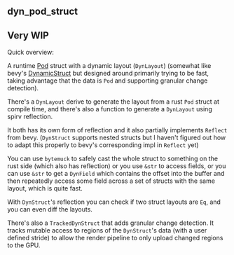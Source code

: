 ## dyn_pod_struct

## Very WIP

Quick overview:

A runtime [Pod](<https://docs.rs/bytemuck/latest/bytemuck/trait.Pod.html>) struct with a dynamic layout (`DynLayout`) (somewhat like bevy's [DynamicStruct](<https://docs.rs/bevy_reflect/latest/bevy_reflect/struct.DynamicStruct.html>) but designed around primarily trying to be fast, taking advantage that the data is `Pod` and supporting granular change detection). 

There's a `DynLayout` derive to generate the layout from a rust `Pod` struct at compile time, and there's also a function to generate a `DynLayout` using spirv reflection.

It both has its own form of reflection and it also partially implements `Reflect` from bevy. (`DynStruct` supports nested structs but I haven't figured out how to adapt this properly to bevy's corresponding impl in `Reflect` yet)

You can use `bytemuck` to safely cast the whole struct to something on the rust side (which also has reflection) or you use `&str` to access fields, or you can use `&str` to get a `DynField` which contains the offset into the buffer and then repeatedly access some field across a set of structs with the same layout, which is quite fast.

With `DynStruct`'s reflection you can check if two struct layouts are `Eq`, and you can even diff the layouts.

There's also a `TrackedDynStruct` that adds granular change detection. It tracks mutable access to regions of the `DynStruct`'s data (with a user defined stride) to allow the render pipeline to only upload changed regions to the GPU.